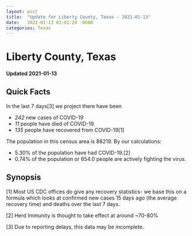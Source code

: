 ```yaml
---
layout: post
title:  "Update for Liberty County, Texas - 2021-01-13"
date:   2021-01-13 01:01:29 -0600
categories: Texas
---
```


# Liberty County, Texas
#### Updated 2021-01-13

## Quick Facts

In the last 7 days[3] we project there have been
- *242* new cases of COVID-19
- *11* people have died of COVID-19
- *135* people have recovered from COVID-19[1]

The population in this census area is 88219. By our calculations:
- 5.30% of the population have had COVID-19.[2]
- 0.74% of the population or 654.0 people are actively fighting the virus.

## Synopsis




[1] Most US CDC offices do give any recovery statistics- we base this on a formula which looks at confirmed new cases
15 days ago (the average recovery time) and deaths over the last 7 days.

[2] Herd Immunity is thought to take effect at around ~70-80%

[3] Due to reporting delays, this data may be incomplete.
 
    